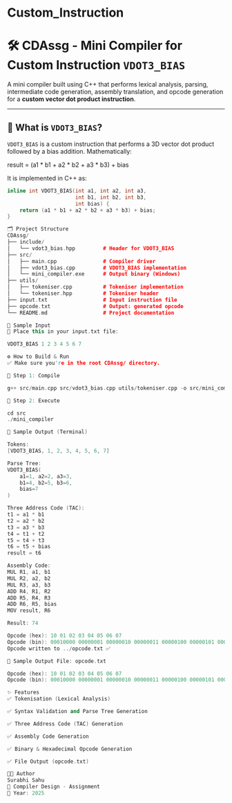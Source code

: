 # Custom_Instruction
# 🛠️ CDAssg - Mini Compiler for Custom Instruction `VDOT3_BIAS`

A mini compiler built using C++ that performs lexical analysis, parsing, intermediate code generation, assembly translation, and opcode generation for a **custom vector dot product instruction**.

---

## 📌 What is `VDOT3_BIAS`?

`VDOT3_BIAS` is a custom instruction that performs a 3D vector dot product followed by a bias addition. Mathematically:


result = (a1 * b1 + a2 * b2 + a3 * b3) + bias


It is implemented in C++ as:

```cpp
inline int VDOT3_BIAS(int a1, int a2, int a3,
                      int b1, int b2, int b3,
                      int bias) {
    return (a1 * b1 + a2 * b2 + a3 * b3) + bias;
}

🗂️ Project Structure
CDAssg/
├── include/
│   └── vdot3_bias.hpp         # Header for VDOT3_BIAS
├── src/
│   ├── main.cpp               # Compiler driver
│   ├── vdot3_bias.cpp         # VDOT3_BIAS implementation
│   └── mini_compiler.exe      # Output binary (Windows)
├── utils/
│   ├── tokeniser.cpp          # Tokeniser implementation
│   └── tokeniser.hpp          # Tokeniser header
├── input.txt                  # Input instruction file
├── opcode.txt                 # Output: generated opcode
└── README.md                  # Project documentation

🧪 Sample Input
📄 Place this in your input.txt file:

VDOT3_BIAS 1 2 3 4 5 6 7

⚙️ How to Build & Run
✅ Make sure you're in the root CDAssg/ directory.

🔧 Step 1: Compile

g++ src/main.cpp src/vdot3_bias.cpp utils/tokeniser.cpp -o src/mini_compiler

🚀 Step 2: Execute

cd src
./mini_compiler

🧾 Sample Output (Terminal)

Tokens:
[VDOT3_BIAS, 1, 2, 3, 4, 5, 6, 7]

Parse Tree:
VDOT3_BIAS(
    a1=1, a2=2, a3=3,
    b1=4, b2=5, b3=6,
    bias=7
)

Three Address Code (TAC):
t1 = a1 * b1
t2 = a2 * b2
t3 = a3 * b3
t4 = t1 + t2
t5 = t4 + t3
t6 = t5 + bias
result = t6

Assembly Code:
MUL R1, a1, b1
MUL R2, a2, b2
MUL R3, a3, b3
ADD R4, R1, R2
ADD R5, R4, R3
ADD R6, R5, bias
MOV result, R6

Result: 74

Opcode (hex): 10 01 02 03 04 05 06 07
Opcode (bin): 00010000 00000001 00000010 00000011 00000100 00000101 00000110 00000111
Opcode written to ../opcode.txt ✅

🧾 Sample Output File: opcode.txt

Opcode (hex): 10 01 02 03 04 05 06 07
Opcode (bin): 00010000 00000001 00000010 00000011 00000100 00000101 00000110 00000111

✨ Features
✅ Tokenisation (Lexical Analysis)

✅ Syntax Validation and Parse Tree Generation

✅ Three Address Code (TAC) Generation

✅ Assembly Code Generation

✅ Binary & Hexadecimal Opcode Generation

✅ File Output (opcode.txt)

👨‍💻 Author
Surabhi Sahu
📘 Compiler Design - Assignment
📅 Year: 2025





